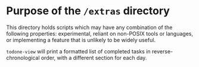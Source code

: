 # Purpose of the `/extras` directory

This directory holds scripts which may have any combination of the following 
properties: experimental, reliant on non-POSIX tools or languages, or 
implementing a feature that is unlikely to be widely useful.

`todone-view` will print a formatted list of completed tasks in 
reverse-chronological order, with a different section for each day.
